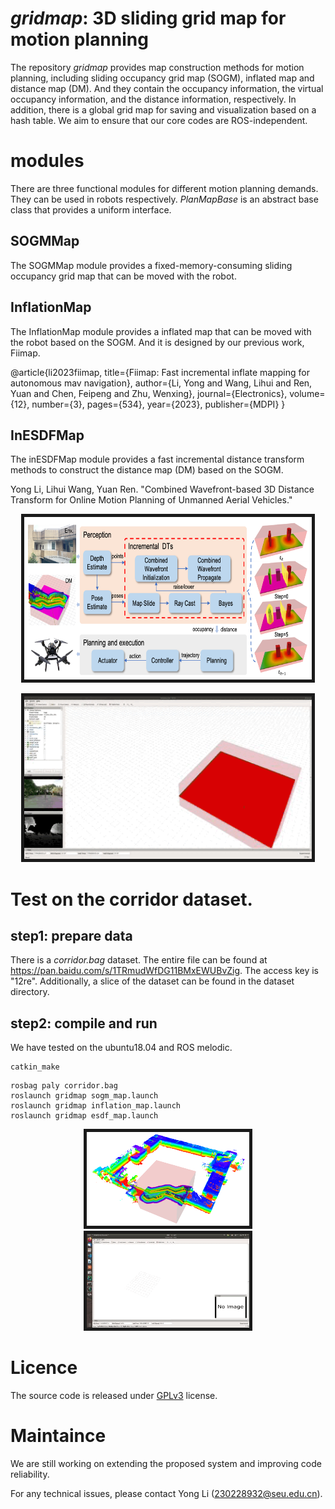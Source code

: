# *gridmap*: 3D sliding grid map for motion planning

The repository _gridmap_ provides map construction methods for motion planning, including sliding occupancy grid map (SOGM), inflated map and distance map (DM). And they contain the occupancy information, the virtual occupancy information, and the distance information, respectively. In addition, there is a global grid map for saving and visualization based on a hash table. We aim to ensure that our core codes are ROS-independent.

# modules

There are three functional modules for different motion planning demands. They can be used in robots respectively. _PlanMapBase_ is an abstract base class that provides a uniform interface. 

## SOGMMap

The SOGMMap module provides a fixed-memory-consuming sliding occupancy grid map that can be moved with the robot.

## InflationMap

The InflationMap module provides a inflated map that can be moved with the robot based on the SOGM. And it is designed by our previous work, Fiimap.

@article{li2023fiimap,
title={Fiimap: Fast incremental inflate mapping for autonomous mav navigation},
author={Li, Yong and Wang, Lihui and Ren, Yuan and Chen, Feipeng and Zhu, Wenxing},
journal={Electronics},
volume={12},
number={3},
pages={534},
year={2023},
publisher={MDPI}
}

## InESDFMap

The inESDFMap module provides a fast incremental distance transform methods to construct the distance map (DM) based on the SOGM.

Yong Li, Lihui Wang, Yuan Ren. "Combined Wavefront-based 3D Distance Transform for Online Motion Planning of Unmanned Aerial Vehicles."

<p align = "center">
<!-- <img src="figs/pipeline.png" width = "300" height = "150" border="5" /> -->
<img src="figs/method.png" width = "460" height = "260" border="5" />
</p>

<p align = "center">
<img src="figs/onboard_fpv.gif" width = "460" height = "260" border="5" />
</p>



# Test on the corridor dataset.

## step1: prepare data
There is a *corridor.bag* dataset. The entire file can be found at https://pan.baidu.com/s/1TRmudWfDG11BMxEWUBvZig. The access key is "12re". Additionally, a slice of the dataset can be found in the dataset directory.


## step2: compile and run
We have tested on the ubuntu18.04 and ROS melodic.
```
catkin_make
```

```
rosbag paly corridor.bag
roslaunch gridmap sogm_map.launch
roslaunch gridmap inflation_map.launch
roslaunch gridmap esdf_map.launch
```

<p align = "center">
<img src="figs/corridorvisualization.png" width = "260" height = "150" border="5" />
<img src="figs/corridor.gif" width = "260" height = "150" border="5" />
</p>


# Licence

The source code is released under [GPLv3](http://www.gnu.org/licenses/) license.

# Maintaince

We are still working on extending the proposed system and improving code reliability.

For any technical issues, please contact Yong Li (230228932@seu.edu.cn).
